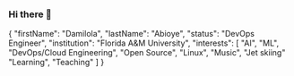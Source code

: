 ### Hi there 👋


{
  "firstName": "Damilola",
  "lastName": "Abioye",
  "status": "DevOps Engineer",
  "institution": "Florida A&M University",
  "interests": [
    "AI",
    "ML",
    "DevOps/Cloud Engineering",
    "Open Source",
    "Linux",
    "Music",
    "Jet skiing"
    "Learning",
    "Teaching"
  ]
}
